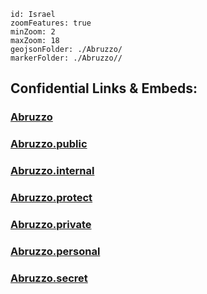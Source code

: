 
```leaflet
id: Israel
zoomFeatures: true 
minZoom: 2 
maxZoom: 18
geojsonFolder: ./Abruzzo/
markerFolder: ./Abruzzo//
```


## Confidential Links & Embeds: 

### [Abruzzo](/_Standards/Earth/Continent/Europe/Europe~South/Italy/regions~Italy/Abruzzo.md) 

### [Abruzzo.public](/_public/Earth/Continent/Europe/Europe~South/Italy/regions~Italy/Abruzzo.public.md) 

### [Abruzzo.internal](/_internal/Earth/Continent/Europe/Europe~South/Italy/regions~Italy/Abruzzo.internal.md) 

### [Abruzzo.protect](/_protect/Earth/Continent/Europe/Europe~South/Italy/regions~Italy/Abruzzo.protect.md) 

### [Abruzzo.private](/_private/Earth/Continent/Europe/Europe~South/Italy/regions~Italy/Abruzzo.private.md) 

### [Abruzzo.personal](/_personal/Earth/Continent/Europe/Europe~South/Italy/regions~Italy/Abruzzo.personal.md) 

### [Abruzzo.secret](/_secret/Earth/Continent/Europe/Europe~South/Italy/regions~Italy/Abruzzo.secret.md)

